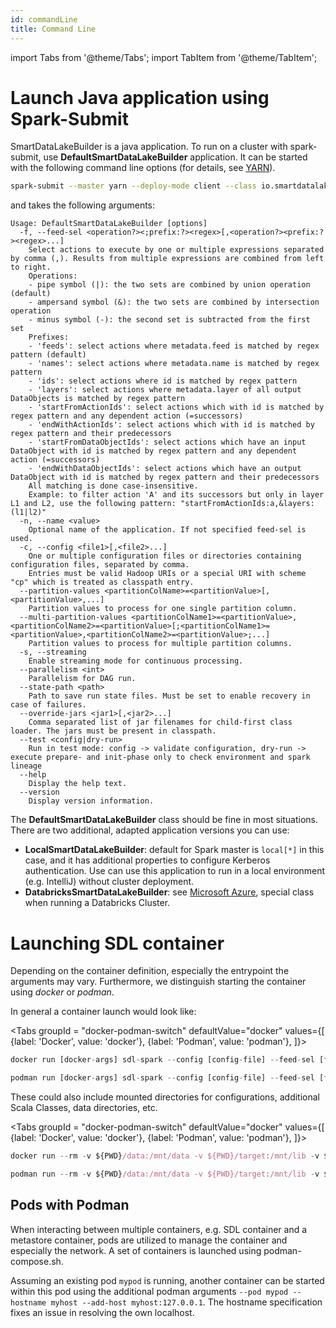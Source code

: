 ```yaml
---
id: commandLine
title: Command Line
---
```


import Tabs from '@theme/Tabs';
import TabItem from '@theme/TabItem';

# Launch Java application using Spark-Submit
SmartDataLakeBuilder is a java application. 
To run on a cluster with spark-submit, use **DefaultSmartDataLakeBuilder** application.
It can be started with the following command line options (for details, see [YARN](deployYarn.md)).

```bash
spark-submit --master yarn --deploy-mode client --class io.smartdatalake.app.DefaultSmartDataLakeBuilder target/smartdatalake_2.12-2.5.1-jar-with-dependencies.jar [arguments]
```
and takes the following arguments:
```
Usage: DefaultSmartDataLakeBuilder [options]
  -f, --feed-sel <operation?><;prefix:?><regex>[,<operation?><prefix:?><regex>...]
    Select actions to execute by one or multiple expressions separated by comma (,). Results from multiple expressions are combined from left to right.
    Operations:
    - pipe symbol (|): the two sets are combined by union operation (default)
    - ampersand symbol (&): the two sets are combined by intersection operation
    - minus symbol (-): the second set is subtracted from the first set
    Prefixes:
    - 'feeds': select actions where metadata.feed is matched by regex pattern (default)
    - 'names': select actions where metadata.name is matched by regex pattern
    - 'ids': select actions where id is matched by regex pattern
    - 'layers': select actions where metadata.layer of all output DataObjects is matched by regex pattern
    - 'startFromActionIds': select actions which with id is matched by regex pattern and any dependent action (=successors)
    - 'endWithActionIds': select actions which with id is matched by regex pattern and their predecessors
    - 'startFromDataObjectIds': select actions which have an input DataObject with id is matched by regex pattern and any dependent action (=successors)
    - 'endWithDataObjectIds': select actions which have an output DataObject with id is matched by regex pattern and their predecessors
    All matching is done case-insensitive.
    Example: to filter action 'A' and its successors but only in layer L1 and L2, use the following pattern: "startFromActionIds:a,&layers:(l1|l2)"
  -n, --name <value>
    Optional name of the application. If not specified feed-sel is used.
  -c, --config <file1>[,<file2>...]
    One or multiple configuration files or directories containing configuration files, separated by comma.
    Entries must be valid Hadoop URIs or a special URI with scheme "cp" which is treated as classpath entry.
  --partition-values <partitionColName>=<partitionValue>[,<partitionValue>,...]
    Partition values to process for one single partition column.
  --multi-partition-values <partitionColName1>=<partitionValue>,<partitionColName2>=<partitionValue>[;<partitionColName1>=<partitionValue>,<partitionColName2>=<partitionValue>;...]
    Partition values to process for multiple partition columns.
  -s, --streaming
    Enable streaming mode for continuous processing.
  --parallelism <int>
    Parallelism for DAG run.
  --state-path <path>
    Path to save run state files. Must be set to enable recovery in case of failures.
  --override-jars <jar1>[,<jar2>...]
    Comma separated list of jar filenames for child-first class loader. The jars must be present in classpath.
  --test <config|dry-run>
    Run in test mode: config -> validate configuration, dry-run -> execute prepare- and init-phase only to check environment and spark lineage
  --help
    Display the help text.
  --version
    Display version information.
```


The **DefaultSmartDataLakeBuilder** class should be fine in most situations.
There are two additional, adapted application versions you can use:
- **LocalSmartDataLakeBuilder**: default for Spark master is `local[*]` in this case, and it has additional properties to configure Kerberos authentication. 
Use can use this application to run in a local environment (e.g. IntelliJ) without cluster deployment.
- **DatabricksSmartDataLakeBuilder**: see [Microsoft Azure](deploy-microsoft-azure.md), special class when running a Databricks Cluster.

# Launching SDL container
Depending on the container definition, especially the entrypoint the arguments may vary. Furthermore, we distinguish starting the container using *docker* or *podman*. 

In general a container launch would look like:

<Tabs groupId = "docker-podman-switch"
defaultValue="docker"
values={[
{label: 'Docker', value: 'docker'},
{label: 'Podman', value: 'podman'},
]}>
<TabItem value="docker">

```jsx
docker run [docker-args] sdl-spark --config [config-file] --feed-sel [feed] [further-SDL-args]
```

</TabItem>
<TabItem value="podman">

```jsx
podman run [docker-args] sdl-spark --config [config-file] --feed-sel [feed] [further-SDL-args]
```

</TabItem>
</Tabs>

These could also include mounted directories for configurations, additional Scala Classes, data directories, etc.

<Tabs groupId = "docker-podman-switch"
defaultValue="docker"
values={[
{label: 'Docker', value: 'docker'},
{label: 'Podman', value: 'podman'},
]}>
<TabItem value="docker">

```jsx
docker run --rm -v ${PWD}/data:/mnt/data -v ${PWD}/target:/mnt/lib -v ${PWD}/config:/mnt/config sdl-spark:latest --config /mnt/config --feed-sel download
```

</TabItem>
<TabItem value="podman">

```jsx
podman run --rm -v ${PWD}/data:/mnt/data -v ${PWD}/target:/mnt/lib -v ${PWD}/config:/mnt/config sdl-spark:latest --config /mnt/config --feed-sel download
```

</TabItem>
</Tabs>


## Pods with Podman
When interacting between multiple containers, e.g. SDL container and a metastore container, pods are utilized to manage the container and especially the network. A set of containers is launched using podman-compose.sh.

Assuming an existing pod `mypod` is running, another container can be started within this pod using the additional podman arguments `--pod mypod --hostname myhost --add-host myhost:127.0.0.1`. 
The hostname specification fixes an issue in resolving the own localhost.



